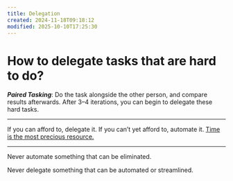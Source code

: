```yaml
---
title: Delegation
created: 2024-11-18T09:18:12
modified: 2025-10-10T17:25:30
---
```


# How to delegate tasks that are hard to do?

_**Paired Tasking**_: Do the task alongside the other person, and compare results afterwards. After 3–4 iterations, you can begin to delegate these hard tasks.

---

If you can afford to, delegate it. If you can’t yet afford to, automate it. [Time is the most precious resource.](Time%20is%20the%20most%20valuable%20asset.md)

---

Never automate something that can be eliminated.

Never delegate something that can be automated or streamlined.
